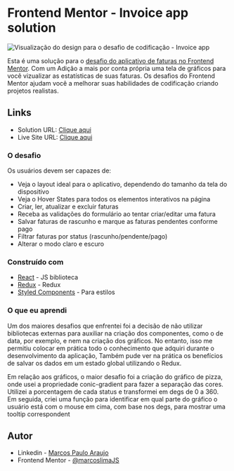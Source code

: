 # Frontend Mentor - Invoice app solution

![Visualização do design para o desafio de codificação - Invoice app](./ui.jpg)

Esta é uma solução para o [desafio do aplicativo de faturas no Frontend Mentor](https://www.frontendmentor.io/challenges/invoice-app-i7KaLTQjl). Com um Adição a mais por conta própria uma tela de gráficos para você vizualizar as estatísticas de suas faturas. Os desafios do Frontend Mentor ajudam você a melhorar suas habilidades de codificação criando projetos realistas.

## Links

- Solution URL: [Clique aqui](https://github.com/marcoslimaJS/Invoice-App)
- Live Site URL: [Clique aqui](https://invoice-app-six-delta.vercel.app/)

### O desafio

Os usuários devem ser capazes de:

- Veja o layout ideal para o aplicativo, dependendo do tamanho da tela do dispositivo
- Veja o Hover States para todos os elementos interativos na página
- Criar, ler, atualizar e excluir faturas
- Receba as validações do formulário ao tentar criar/editar uma fatura
- Salvar faturas de rascunho e marque as faturas pendentes conforme pago
- Filtrar faturas por status (rascunho/pendente/pago)
- Alterar o modo claro e escuro

### Construído com

- [React](https://reactjs.org/) - JS biblioteca
- [Redux](https://redux.js.org/) - Redux
- [Styled Components](https://styled-components.com/) - Para estilos


### O que eu aprendi

Um dos maiores desafios que enfrentei foi a decisão de não utilizar bibliotecas externas para auxiliar na criação dos componentes, como o de data, por exemplo, e nem na criação dos gráficos. No entanto, isso me permitiu colocar em prática todo o conhecimento que adquiri durante o desenvolvimento da aplicação, Também pude ver na prática os benefícios de salvar os dados em um estado global utilizando o Redux.

Em relação aos gráficos, o maior desafio foi a criação do gráfico de pizza, onde usei a propriedade conic-gradient para fazer a separação das cores. Utilizei a porcentagem de cada status e transformei em degs de 0 a 360. Em seguida, criei uma função para identificar em qual parte do gráfico o usuário está com o mouse em cima, com base nos degs, para mostrar uma tooltip correspondent


## Autor

- Linkedin - [Marcos Paulo Araujo](https://www.linkedin.com/in/marcos-paulo-araujo-684aa8199/)
- Frontend Mentor - [@marcoslimaJS](https://www.frontendmentor.io/profile/marcoslimaJS)
